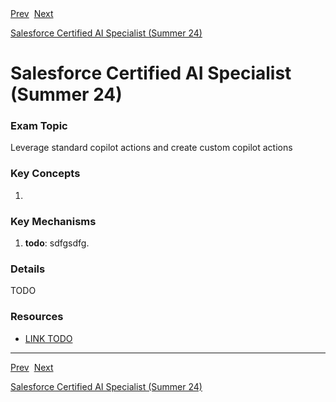 <div>
  <span><a href="4.2.md">Prev</a></span>&nbsp;
  <span><a href="4.4.md">Next</a></span>
</div>

<span><a href="../README.md">Salesforce Certified AI Specialist (Summer 24)</a></h1>

# Salesforce Certified AI Specialist (Summer 24)

### Exam Topic
Leverage standard copilot actions and create custom copilot actions

### Key Concepts
1. []()

### Key Mechanisms
1. **todo**: sdfgsdfg.

### Details

TODO

### Resources
- [LINK TODO](URL)

<hr />

<div>
  <span><a href="4.2.md">Prev</a></span>&nbsp;
  <span><a href="4.4.md">Next</a></span>
</div>

<span><a href="../README.md">Salesforce Certified AI Specialist (Summer 24)</a></span>